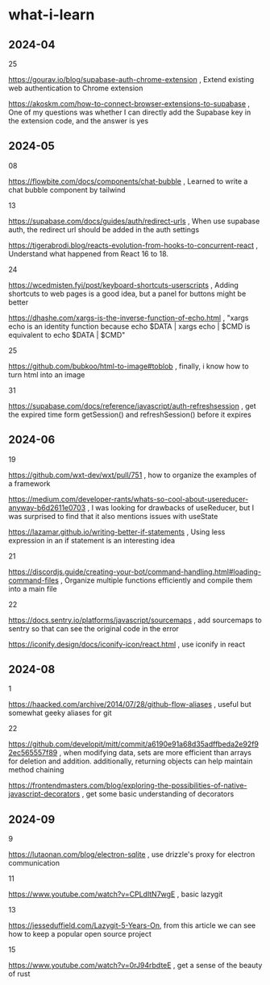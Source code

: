 # what-i-learn

## 2024-04

25

https://gourav.io/blog/supabase-auth-chrome-extension , Extend existing web authentication to Chrome extension

https://akoskm.com/how-to-connect-browser-extensions-to-supabase , One of my questions was whether I can directly add the Supabase key in the extension code, and the answer is yes

## 2024-05

08

https://flowbite.com/docs/components/chat-bubble , Learned to write a chat bubble component by tailwind

13

https://supabase.com/docs/guides/auth/redirect-urls , When use supabase auth, the redirect url should be added in the auth settings

https://tigerabrodi.blog/reacts-evolution-from-hooks-to-concurrent-react , Understand what happened from React 16 to 18.

24

https://wcedmisten.fyi/post/keyboard-shortcuts-userscripts , Adding shortcuts to web pages is a good idea, but a panel for buttons might be better

https://dhashe.com/xargs-is-the-inverse-function-of-echo.html , "xargs echo is an identity function because echo $DATA | xargs echo | $CMD is equivalent to echo $DATA | $CMD"

25

https://github.com/bubkoo/html-to-image#toblob , finally, i know how to turn html into an image

31

https://supabase.com/docs/reference/javascript/auth-refreshsession , get the expired time form getSession() and refreshSession() before it expires

## 2024-06

19

https://github.com/wxt-dev/wxt/pull/751 , how to organize the examples of a framework

https://medium.com/developer-rants/whats-so-cool-about-usereducer-anyway-b6d2611e0703 , I was looking for drawbacks of useReducer, but I was surprised to find that it also mentions issues with useState

https://lazamar.github.io/writing-better-if-statements , Using less expression in an if statement is an interesting idea

21

https://discordjs.guide/creating-your-bot/command-handling.html#loading-command-files , Organize multiple functions efficiently and compile them into a main file

22

https://docs.sentry.io/platforms/javascript/sourcemaps , add sourcemaps to sentry so that can see the original code in the error

https://iconify.design/docs/iconify-icon/react.html , use iconify in react

## 2024-08

1

https://haacked.com/archive/2014/07/28/github-flow-aliases , useful but somewhat geeky aliases for git

22

https://github.com/developit/mitt/commit/a6190e91a68d35adffbeda2e92f92ec565557f89 , when modifying data, sets are more efficient than arrays for deletion and addition. additionally, returning objects can help maintain method chaining

https://frontendmasters.com/blog/exploring-the-possibilities-of-native-javascript-decorators , get some basic understanding of decorators

## 2024-09

9

https://lutaonan.com/blog/electron-sqlite , use drizzle's proxy for electron communication

11

https://www.youtube.com/watch?v=CPLdltN7wgE , basic lazygit

13

https://jesseduffield.com/Lazygit-5-Years-On, from this article we can see how to keep a popular open source project

15

https://www.youtube.com/watch?v=0rJ94rbdteE , get a sense of the beauty of rust
